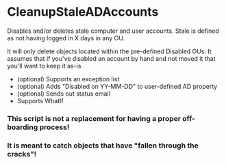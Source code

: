 # CleanupStaleADAccounts
Disables and/or deletes stale computer and user accounts. Stale is defined as not having logged in X days in any OU.

It will only delete objects located within the pre-defined Disabled OUs. It assumes that if you've disabled an account by hand and not moved it that you'll want to keep it as-is

- (optional) Supports an exception list
- (optional) Adds "Disabled on YY-MM-DD" to user-defined AD property
- (optional) Sends out status email
- Supports WhatIf

### This script is not a replacement for having a proper off-boarding process! 
### It is meant to catch objects that have "fallen through the cracks"!
